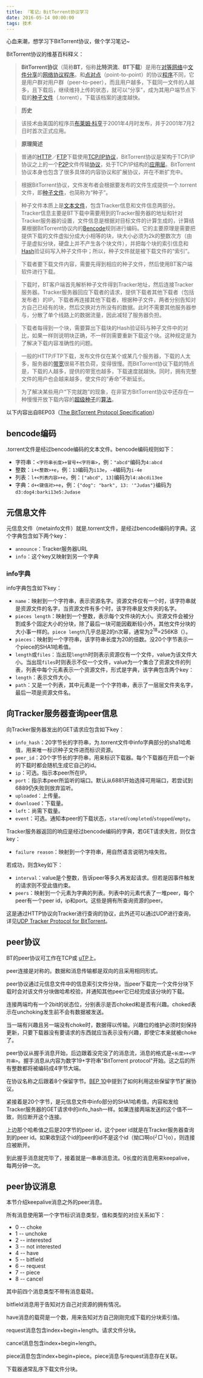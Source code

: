 ```yaml
---
title: 『笔记』BitTorrent协议学习
date: 2016-05-14 00:00:00
tags: 技术
---
```


心血来潮，想学习下BitTorrent协议，做个学习笔记~

BitTorrent协议的维基百科释义：
> **BitTorrent协议**（简称**BT**，俗称**比特洪流**、**BT下载**）是用在[对等网络](https://zh.wikipedia.org/wiki/%E5%AF%B9%E7%AD%89%E7%BD%91%E7%BB%9C)中[文件分享](https://zh.wikipedia.org/wiki/%E6%96%87%E4%BB%B6%E5%88%86%E4%BA%AB)的[网络协议](https://zh.wikipedia.org/wiki/%E7%BD%91%E7%BB%9C%E5%8D%8F%E8%AE%AE)[程序](https://zh.wikipedia.org/wiki/%E7%A8%8B%E5%BA%8F)。和[点对点](https://zh.wikipedia.org/wiki/%E9%BB%9E%E5%B0%8D%E9%BB%9E)（point-to-point）的协议[程序](https://zh.wikipedia.org/wiki/%E7%A8%8B%E5%BA%8F)不同，它是用户群对用户群（peer-to-peer），而且用户越多，下载同一文件的人越多，且下载后，继续维持上传的状态，就可以“分享”，成为其用户端节点下载的[种子文件](https://zh.wikipedia.org/wiki/%E7%A7%8D%E5%AD%90%E6%96%87%E4%BB%B6)（.torrent），下载该档案的速度越快。

<!--more-->
> **历史**

> 该技术由美国的程序员[布莱姆·科亨](https://zh.wikipedia.org/wiki/%E5%B8%83%E8%8E%B1%E5%A7%86%C2%B7%E7%A7%91%E4%BA%A8)于2001年4月时发布，并于2001年7月2日时首次正式应用。

> **原理简述**

> 普通的[HTTP](https://zh.wikipedia.org/wiki/HTTP)／[FTP](https://zh.wikipedia.org/wiki/FTP)下载使用[TCP/IP协议](https://zh.wikipedia.org/wiki/TCP/IP%E5%8D%94%E8%AD%B0)，BitTorrent协议是架构于TCP/IP协议之上的一个[P2P](https://zh.wikipedia.org/wiki/P2P)文件传输[协议](https://zh.wikipedia.org/wiki/%E5%8D%8F%E8%AE%AE)，处于TCP/IP结构的[应用层](https://zh.wikipedia.org/wiki/%E5%BA%94%E7%94%A8%E5%B1%82)。BitTorrent协议本身也包含了很多具体的内容协议和扩展协议，并在不断扩充中。

> 根据BitTorrent协议，文件发布者会根据要发布的文件生成提供一个.torrent文件，即[种子文件](https://zh.wikipedia.org/wiki/%E7%A7%8D%E5%AD%90%E6%96%87%E4%BB%B6)，也简称为“种子”。

> 种子文件本质上是[文本文件](https://zh.wikipedia.org/wiki/%E6%96%87%E6%9C%AC%E6%96%87%E4%BB%B6)，包含Tracker信息和文件信息两部分。Tracker信息主要是BT下载中需要用到的Tracker服务器的地址和针对Tracker服务器的设置，文件信息是根据对目标文件的计算生成的，计算结果根据BitTorrent协议内的[Bencode](https://zh.wikipedia.org/wiki/Bencode)规则进行编码。它的主要原理是需要把提供下载的文件虚拟分成大小相等的块，块大小必须为2k的整数次方（由于是虚拟分块，硬盘上并不产生各个块文件），并把每个块的索引信息和[Hash](https://zh.wikipedia.org/wiki/Hash)验证码写入种子文件中；所以，种子文件就是被下载文件的“索引”。

> 下载者要下载文件内容，需要先得到相应的种子文件，然后使用BT客户端软件进行下载。

> 下载时，BT客户端首先解析种子文件得到Tracker地址，然后连接Tracker服务器。Tracker服务器回应下载者的请求，提供下载者其他下载者（包括发布者）的IP。下载者再连接其他下载者，根据种子文件，两者分别告知对方自己已经有的块，然后交换对方所没有的数据。此时不需要其他服务器参与，分散了单个线路上的数据流量，因此减轻了服务器负担。

> 下载者每得到一个块，需要算出下载块的Hash验证码与种子文件中的对比，如果一样则说明块正确，不一样则需要重新下载这个块。这种规定是为了解决下载内容准确性的问题。

> 一般的HTTP/FTP下载，发布文件仅在某个或某几个服务器，下载的人太多，服务器的[带宽](https://zh.wikipedia.org/wiki/%E5%B8%A6%E5%AE%BD)很易不胜负荷，变得很慢。而BitTorrent协议下载的特点是，下载的人越多，提供的带宽也越多，下载速度就越快。同时，拥有完整文件的用户也会越来越多，使文件的“寿命”不断延长。

> 为了解决某些用户“下完就跑”的现象，在非官方BitTorrent协议中还存在一种慢慢开放下载内容的[超级种子](https://zh.wikipedia.org/wiki/%E8%B6%85%E7%B4%9A%E7%A8%AE%E5%AD%90)的[算法](https://zh.wikipedia.org/wiki/%E7%AE%97%E6%B3%95)。

以下内容出自BEP03（[The BitTorrent Protocol Specification](http://www.bittorrent.org/beps/bep_0003.html)）

## bencode编码

.torrent文件是经过bencode编码的文本文件。bencode编码规则如下：

* 字符串：`<字符串长度>+冒号+<字符串>`，例：`"abcd"`编码为`4:abcd`
* 整数：`i+<整数>+e`，例：`13`编码为`i13e`，`-4`编码为`i-4e`
* 列表：`l+<列表内容>+e`，例：`["abcd", 13]`编码为`l4:abcdi13ee`
* 字典：`d+<键值对>+e`，例：`{"dog": "bark", 13: '"Judas"}`编码为`d3:dog4:barki13e5:Judase`

## 元信息文件

元信息文件（metainfo文件）就是.torrent文件，是经过bencode编码的字典。这个字典包含如下两个key：

* `announce`：Tracker服务器URL
* `info`：这个key又映射到另一个字典

### info字典

info字典包含如下key：

* `name`：映射到一个字符串，表示资源名字。资源文件仅有一个时，该字符串就是资源文件的名字，当资源文件有多个时，该字符串是文件夹的名字。
* `pieces length`：映射到一个整数，表示每个文件块的大小。资源文件会被分割成多个固定大小的分块，除了最后一块可能因截断较小外，其他文件分块的大小事一样的。`piece length`几乎总是2的n次幂，通常为2<sup>18</sup>=256KB（）。
* `pieces`：映射到一个字符串，该字符串长度为20的倍数。没20个字节表示一个piece的SHA1哈希值。
* `length`或`files`：当出现`length`时则表示资源仅有一个文件，value为该文件大小。当出现`files`时则表示不仅一个文件，value为一个集合了资源文件的列表，列表中每个元素表示一个资源文件，形式是字典，该字典包含两个key：
 * `length`：表示文件大小。
 * `path`：又是一个列表，其中元素是一个个字符串，表示了一层层文件夹名字，最后一项是资源文件名。

## 向Tracker服务器查询peer信息

向Tracker服务器发出的GET请求应包含如下key：

* `info_hash`：20字节长的字符串，为.torrent文件中info字典部分的sha1哈希值，用来唯一标识种子文件进而标识资源。
* `peer_id`：20个字节长的字符串，用来标识下载器。每个下载器在开启一个新的下载时都会随机生成它自己的id。
* `ip`：可选。指示本peer所在IP。
* `port`：指示本peer所监听的端口。默认从6881开始选择可用端口，若尝试到6889仍失败则放弃监听。
* `uploaded`：上传量。
* `downloaed`：下载量。
* `left`：尚需下载量。
* `event`：可选。通知本peer的下载状态，`stared`/`completed`/`stopped`/`empty`。

Tracker服务器返回的响应是经过bencode编码的字典，若GET请求失败，则仅含key：

* `failure reason`：映射到一个字符串，用自然语言说明为啥失败。

若成功，则含key如下：

* `interval`：value是个整数，告诉peer等多久再发起请求。但若是因事件触发的请求则不受此值约束。
* `peers`：映射到一个元素为字典的列表。列表中的元素代表了一堆peer，每个peer有一个peer id，ip和port。这些是拥有所查询资源的peer。

这是通过HTTP协议向Tracker进行查询的协议，此外还可以通过UDP进行查询，详见[UDP Tracker Protocol for BitTorrent](http://www.bittorrent.org/beps/bep_0015.html)。

## peer协议

BT的peer协议可工作在TCP或 [uTP](http://www.bittorrent.org/beps/bep_0029.html)上。

peer连接是对称的。数据和消息传输都是双向的且采用相同形式。

peer协议通过元信息文件中的信息索引文件分块，当peer下载完一个文件分块下载时会对该文件分块做哈希校验，并通知其他peer它已经完成该分块的下载。

连接两端均有一个2bit的状态位，分别表示是否choked和是否有兴趣。choked表示在unchoking发生前不会有数据被发送。

当一端有兴趣且另一端没有choke时，数据得以传输。兴趣位的维护必须时刻保持更新，只要下载器没有要请求的东西就应当表示没有兴趣，即使它本来就被choke了。

peer协议从握手消息开始，后边跟着没完没了的消息流，消息的格式是`<长度>+<字符串>`。握手消息从内容为数字19+字符串"BitTorrent protocol"开始。这之后的所有整数都将被编码成4字节大端。

在协议名称之后跟着8个保留字节。[BEP 10](http://www.bittorrent.org/beps/bep_0010.html)中提到了如何利用这些保留字节扩展协议。

紧接着是20个字节，是元信息文件中info部分的SHA1哈希值，内容和发给Tracker服务器的GET请求中的info_hash一样。如果连接两端发送的这个值不一致，则应断开这个连接。

上边那个哈希值之后是20字节的peer id，这个peer id就是在Tracker服务器查询到的peer id。如果收到这个id的peer的id不是这个id（拗口啊o(╯□╰)o），则连接应被断开。

到此握手消息就完毕了，接着就是一串串消息流。0长度的消息用来keepalive，每两分钟一次。

## peer协议消息

本节介绍keepalive消息之外的peer消息。

所有消息使用第一个字节标识消息类型，值和类型的对应关系如下：

* 0 -- choke
* 1 -- unchoke
* 2 -- interested
* 3 -- not interested
* 4 -- have
* 5 -- bitfield
* 6 -- request
* 7 -- piece
* 8 -- cancel

其中前四个消息类型不带有消息载荷。

bitfield消息用于告知对方自己对资源的拥有情况。

have消息的载荷是一个数，用来告知对方自己刚刚完成下载的分块索引值。

request消息包含index+begin+length。请求文件分块。

cancel消息包含index+begin+length。

piece消息包含index+begin+piece。piece消息与request消息存在关联。

下载器通常乱序下载文件分块。
